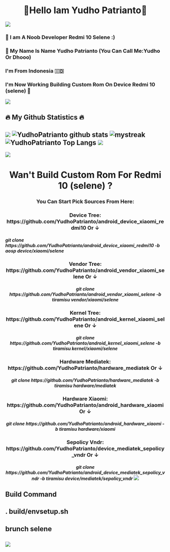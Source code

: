 <h1 align="center">👋Hello Iam Yudho Patrianto👋</h1>

<img src="https://user-images.githubusercontent.com/73097560/115834477-dbab4500-a447-11eb-908a-139a6edaec5c.gif"></a>
### 🥲 I am A Noob Developer Redmi 10 Selene :)
### 📛 My Name Is Name Yudho Patrianto (You Can Call Me:Yudho Or Dhooo)
### I'm From Indonesia 🇮🇩
### I'm Now Working Building Custom Rom On Device Redmi 10 (selene) 📱 
<img src="https://user-images.githubusercontent.com/73097560/115834477-dbab4500-a447-11eb-908a-139a6edaec5c.gif"></a>
## 🔥 My Github Statistics 🔥
<img src="https://user-images.githubusercontent.com/73097560/115834477-dbab4500-a447-11eb-908a-139a6edaec5c.gif"></a>
![YudhoPatrianto github stats](https://github-readme-stats.vercel.app/api?username=YudhoPatrianto&show_icons=true&theme=tokyonight)
<img src="https://github-readme-streak-stats.herokuapp.com/?user=AkuraDiary&theme=tokyonight" alt="mystreak"/>
![YudhoPatrianto Top Langs](https://github-readme-stats.vercel.app/api/top-langs/?username=YudhoPatrianto&theme=tokyonight&layout=compact)
<img src="https://user-images.githubusercontent.com/73097560/115834477-dbab4500-a447-11eb-908a-139a6edaec5c.gif"></a>
------
<img src="https://user-images.githubusercontent.com/73097560/115834477-dbab4500-a447-11eb-908a-139a6edaec5c.gif"></a>
<h1 align="center">Wan't Build Custom Rom For Redmi 10 (selene) ?
<h3 align="center">You Can Start Pick Sources From Here:
<h3 align="center">Device Tree: https://github.com/YudhoPatrianto/android_device_xiaomi_redmi10 Or ↓
  <h5>git clone https://github.com/YudhoPatrianto/android_device_xiaomi_redmi10 -b aosp device/xiaomi/selene
<h3 align="center">Vendor Tree: https://github.com/YudhoPatrianto/android_vendor_xiaomi_selene Or ↓
<h5 align="center">git clone https://github.com/YudhoPatrianto/android_vendor_xiaomi_selene -b tiramisu vendor/xiaomi/selene
<h3 align="center">Kernel Tree: https://github.com/YudhoPatrianto/android_kernel_xiaomi_selene Or ↓
<h5 align="center">git clone https://github.com/YudhoPatrianto/android_kernel_xiaomi_selene -b tiramisu kernel/xiaomi/selene
<h3 align="center">Hardware Mediatek: https://github.com/YudhoPatrianto/hardware_mediatek  Or ↓
<h5 align="center">git clone https://github.com/YudhoPatrianto/hardware_mediatek -b tiramisu hardware/mediatek
<h3 align="center">Hardware Xiaomi: https://github.com/YudhoPatrianto/android_hardware_xiaomi Or ↓
<h5 align="center">git clone https://github.com/YudhoPatrianto/android_hardware_xiaomi -b tiramisu hardware/xiaomi
<h3 align="center">Sepolicy Vndr: https://github.com/YudhoPatrianto/device_mediatek_sepolicy_vndr Or ↓
<h5 align="center">git clone https://github.com/YudhoPatrianto/android_device_mediatek_sepolicy_vndr -b tiramisu device/mediatek/sepolicy_vndr
<img src="https://user-images.githubusercontent.com/73097560/115834477-dbab4500-a447-11eb-908a-139a6edaec5c.gif"></a>
<h2><bold>Build Command
<h4>. build/envsetup.sh</h4>
<h4>brunch selene</h4>
<img src="https://user-images.githubusercontent.com/73097560/115834477-dbab4500-a447-11eb-908a-139a6edaec5c.gif"></a>
